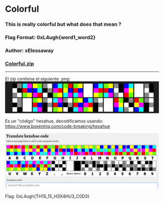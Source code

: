 # Colorful

### This is really colorful but what does that mean ?

### Flag Format: 0xL4ugh{word1_word2}

### Author: xElessaway

### [Colorful.zip](../attachments/Colorful.zip)
---

El zip contiene el siguiente .png:
![Contenido de Colorful.zip](../images/Colorful.png)

Es un "código" hexahue, decodificamos usando: https://www.boxentriq.com/code-breaking/hexahue

![Flag](../images/2023-02-18_055244_www.boxentriq.com.png)

Flag: 0xL4ugh{TH1S_15_H3X4HU3_C0D3}
